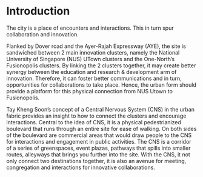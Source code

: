 # Introduction

The city is a place of encounters and interactions. This in turn spur collaboration and innovation. 

Flanked by Dover road and the Ayer-Rajah Expressway (AYE), the site is sandwiched between 2 main innovation clusters, namely the National University of Singapore (NUS) UTown clusters and the One-North’s Fusionopolis clusters. By linking the 2 clusters together, it may create better synergy between the education and research & development arm of innovation. Therefore, it can foster better communications and in turn, opportunities for collaborations to take place. Hence, the urban form should provide a platform for this physical connection from NUS Utown to Fusionopolis. 

Tay Kheng Soon’s concept of a Central Nervous System (CNS) in the urban fabric provides an insight to how to connect the clusters and encourage interactions. Central to the idea of CNS, it is a physical pedestrianized boulevard that runs through an entire site for ease of walking. On both sides of the boulevard are commercial areas that would draw people to the CNS for interactions and engagement in public activities. The CNS is a corridor of a series of greenspaces, event plazas, pathways that spills into smaller routes, alleyways that brings you further into the site. With the CNS, it not only connect two destinations together, it is also an avenue for meeting, congregation and interactions for innovative collaborations. 




